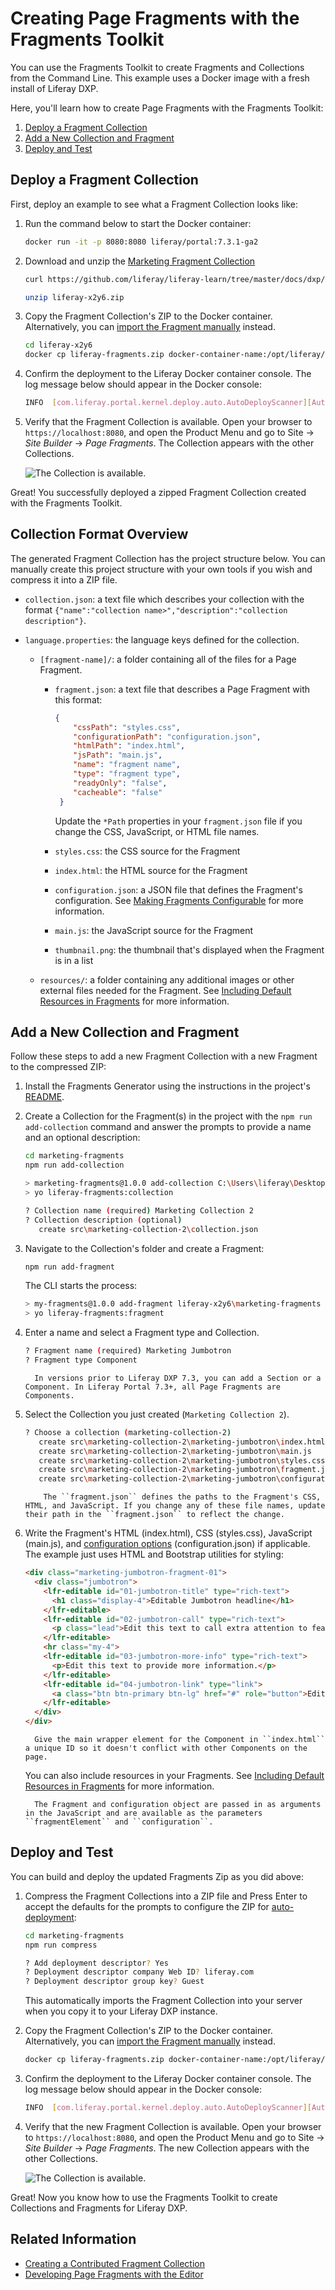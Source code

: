 # Creating Page Fragments with the Fragments Toolkit

You can use the Fragments Toolkit to create Fragments and Collections from the Command Line. This example uses a Docker image with a fresh install of Liferay DXP.

Here, you'll learn how to create Page Fragments with the Fragments Toolkit:

1. [Deploy a Fragment Collection](#deploy-a-fragment-collection)
1. [Add a New Collection and Fragment](#add-a-new-collection-and-fragment)
1. [Deploy and Test](#deploy-and-test)

## Deploy a Fragment Collection

First, deploy an example to see what a Fragment Collection looks like:

1. Run the command below to start the Docker container:

    ```bash
    docker run -it -p 8080:8080 liferay/portal:7.3.1-ga2
    ```

1. Download and unzip the [Marketing Fragment Collection](https://github.com/liferay/liferay-learn/tree/master/docs/dxp/7.x/en/site-building/developer-guide/developing-page-fragments/developing-page-fragments-using-the-fragments-toolkit/liferay-x2y6.zip)

    ```bash
    curl https://github.com/liferay/liferay-learn/tree/master/docs/dxp/7.x/en/site-building/developer-guide/developing-page-fragments/developing-page-fragments-using-the-fragments-toolkit/liferay-x2y6.zip

    unzip liferay-x2y6.zip
    ```

1. Copy the Fragment Collection's ZIP to the Docker container. Alternatively, you can [import the Fragment manually](../../displaying-content/using-fragments/managing-page-fragments.md) instead.
    
    ```bash
    cd liferay-x2y6
    docker cp liferay-fragments.zip docker-container-name:/opt/liferay/deploy
    ```

1. Confirm the deployment to the Liferay Docker container console. The log message below should appear in the Docker console:

    ```bash
    INFO  [com.liferay.portal.kernel.deploy.auto.AutoDeployScanner][AutoDeployDir:263] Processing liferay-fragments.zip
    ```

1. Verify that the Fragment Collection is available. Open your browser to `https://localhost:8080`, and open the Product Menu and go to Site &rarr; *Site Builder* &rarr; *Page Fragments*. The Collection appears with the other Collections.

    ![The Collection is available.](./developing-page-fragments-with-the-fragments-toolkit/images/01.png)
    
Great! You successfully deployed a zipped Fragment Collection created with the Fragments Toolkit.

## Collection Format Overview

The generated Fragment Collection has the project structure below. You can manually create this project structure with your own tools if you wish and compress it into a ZIP file.

* `collection.json`: a text file which describes your collection with the format `{"name":"collection name>","description":"collection description"}`.

* `language.properties`: the language keys defined for the collection.

    * `[fragment-name]/`: a folder containing all of the files for a Page Fragment.

        * `fragment.json`: a text file that describes a Page Fragment with this format:

          ```json
          {
              "cssPath": "styles.css",
              "configurationPath": "configuration.json",
              "htmlPath": "index.html",
              "jsPath": "main.js",
              "name": "fragment name",
              "type": "fragment type",
              "readyOnly": "false",
              "cacheable": "false"
           }
           ```

          Update the `*Path` properties in your `fragment.json` file if you change the CSS, JavaScript, or HTML file names.

        * `styles.css`: the CSS source for the Fragment

        * `index.html`: the HTML source for the Fragment

        * `configuration.json`: a JSON file that defines the Fragment's configuration. See [Making Fragments Configurable](./making-fragments-configurable.md) for more information.

        * `main.js`: the JavaScript source for the Fragment

        * `thumbnail.png`: the thumbnail that's displayed when the Fragment is in a list

    * `resources/`: a folder containing any additional images or other external files needed for the Fragment. See [Including Default Resources in Fragments](./including-default-resources-with-fragments.md) for more information.

## Add a New Collection and Fragment

Follow these steps to add a new Fragment Collection with a new Fragment to the compressed ZIP:

1. Install the Fragments Generator using the instructions in the project's [README](https://github.com/liferay/generator-liferay-fragments/blob/master/README.md).
1. Create a Collection for the Fragment(s) in the project with the `npm run add-collection` command and answer the prompts to provide a name and an optional description:

    ```bash
    cd marketing-fragments
    npm run add-collection
    
    > marketing-fragments@1.0.0 add-collection C:\Users\liferay\Desktop\projects\marketing-fragments
    > yo liferay-fragments:collection
    
    ? Collection name (required) Marketing Collection 2
    ? Collection description (optional)
       create src\marketing-collection-2\collection.json
    ```

1. Navigate to the Collection's folder and create a Fragment:

    ```bash
    npm run add-fragment
    ```
    
    The CLI starts the process:
    
    ```bash
    > my-fragments@1.0.0 add-fragment liferay-x2y6\marketing-fragments
    > yo liferay-fragments:fragment
    ```

1. Enter a name and select a Fragment type and Collection.

    ```bash
    ? Fragment name (required) Marketing Jumbotron
    ? Fragment type Component
    ```

    ```note::
      In versions prior to Liferay DXP 7.3, you can add a Section or a Component. In Liferay Portal 7.3+, all Page Fragments are Components.
    ```

1. Select the Collection you just created (`Marketing Collection 2`).

    ```bash
    ? Choose a collection (marketing-collection-2)
       create src\marketing-collection-2\marketing-jumbotron\index.html
       create src\marketing-collection-2\marketing-jumbotron\main.js
       create src\marketing-collection-2\marketing-jumbotron\styles.css
       create src\marketing-collection-2\marketing-jumbotron\fragment.json
       create src\marketing-collection-2\marketing-jumbotron\configuration.json
    ```

    ```note::
        The ``fragment.json`` defines the paths to the Fragment's CSS, HTML, and JavaScript. If you change any of these file names, update their path in the ``fragment.json`` to reflect the change.
    ```

1. Write the Fragment's HTML (index.html), CSS (styles.css), JavaScript (main.js), and [configuration options](./making-a-page-fragment-configurable.md) (configuration.json) if applicable. The example just uses HTML and Bootstrap utilities for styling:

    ```html
    <div class="marketing-jumbotron-fragment-01">
      <div class="jumbotron">
        <lfr-editable id="01-jumbotron-title" type="rich-text">
          <h1 class="display-4">Editable Jumbotron headline</h1>
        </lfr-editable>
        <lfr-editable id="02-jumbotron-call" type="rich-text">
          <p class="lead">Edit this text to call extra attention to featured content or information.</p>
        </lfr-editable>
        <hr class="my-4">
        <lfr-editable id="03-jumbotron-more-info" type="rich-text">
          <p>Edit this text to provide more information.</p>
        </lfr-editable>
        <lfr-editable id="04-jumbotron-link" type="link">
          <a class="btn btn-primary btn-lg" href="#" role="button">Editable link</a>
        </lfr-editable>
      </div>
    </div>
    ```

    ```tip::
      Give the main wrapper element for the Component in ``index.html`` a unique ID so it doesn't conflict with other Components on the page.
    ```

    You can also include resources in your Fragments. See [Including Default Resources in Fragments](./including-default-resources-in-fragments.md) for more information.

    ```note::
      The Fragment and configuration object are passed in as arguments in the JavaScript and are available as the parameters ``fragmentElement`` and ``configuration``.
    ```

## Deploy and Test

You can build and deploy the updated Fragments Zip as you did above:

1. Compress the Fragment Collections into a ZIP file and Press Enter to accept the defaults for the prompts to configure the ZIP for [auto-deployment](./auto-deploying-fragments.md):

    ```bash
    cd marketing-fragments
    npm run compress
    
    ? Add deployment descriptor? Yes
    ? Deployment descriptor company Web ID? liferay.com
    ? Deployment descriptor group key? Guest
    ```
    
    This automatically imports the Fragment Collection into your server when you copy it to your Liferay DXP instance.

1. Copy the Fragment Collection's ZIP to the Docker container. Alternatively, you can [import the Fragment manually](../../displaying-content/using-fragments/managing-page-fragments.md) instead.
    
    ```bash
    docker cp liferay-fragments.zip docker-container-name:/opt/liferay/deploy
    ```

1. Confirm the deployment to the Liferay Docker container console. The log message below should appear in the Docker console:

    ```bash
    INFO  [com.liferay.portal.kernel.deploy.auto.AutoDeployScanner][AutoDeployDir:263] Processing liferay-fragments.zip
    ```

1. Verify that the new Fragment Collection is available. Open your browser to `https://localhost:8080`, and open the Product Menu and go to Site &rarr; *Site Builder* &rarr; *Page Fragments*. The new Collection appears with the other Collections.

    ![The Collection is available.](./developing-page-fragments-with-the-fragments-toolkit/images/02.png)
    
Great! Now you know how to use the Fragments Toolkit to create Collections and Fragments for Liferay DXP.

## Related Information

* [Creating a Contributed Fragment Collection](./creating-a-contributed-fragment-collection.md)
* [Developing Page Fragments with the Editor](./developing-page-fragments-with-the-editor.md)